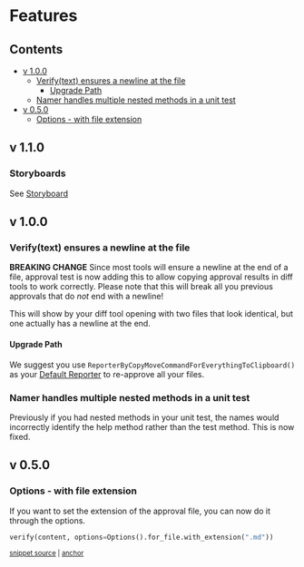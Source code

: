 # Features

<!-- toc -->
## Contents

  * [v 1.0.0](#v-100)
    * [Verify(text) ensures a newline at the file](#verifytext-ensures-a-newline-at-the-file)
      * [Upgrade Path](#upgrade-path)
    * [Namer handles multiple nested methods in a unit test](#namer-handles-multiple-nested-methods-in-a-unit-test)
  * [v 0.5.0](#v-050)
    * [Options - with file extension](#options---with-file-extension)<!-- endToc -->

## v 1.1.0

### Storyboards
See [Storyboard](reference/storyboard.md)
    
## v 1.0.0

### Verify(text) ensures a newline at the file
**BREAKING CHANGE**
Since most tools will ensure a newline at the end of a file, approval test is now
adding this to allow copying approval results in diff tools to work correctly.
Please note that this will break all you previous approvals that do *not* end with
a newline!

This will show by your diff tool opening with two files that look identical, but
one actually has a newline at the end.

#### Upgrade Path
We suggest you use `ReporterByCopyMoveCommandForEverythingToClipboard()` as your [Default Reporter](configuration.md#how-to-configure-a-default-reporter-for-your-system) to re-approve all your files.

### Namer handles multiple nested methods in a unit test
Previously if you had nested methods in your unit test, the names would incorrectly
identify the help method rather than the test method. This is now fixed.

## v 0.5.0
### Options - with file extension
If you want to set the extension of the approval file, you can now do it through the options.

<!-- snippet: options_with_file_extension -->
<a id='snippet-options_with_file_extension'></a>
```py
verify(content, options=Options().for_file.with_extension(".md"))
```
<sup><a href='/tests/test_options.py#L56-L58' title='Snippet source file'>snippet source</a> | <a href='#snippet-options_with_file_extension' title='Start of snippet'>anchor</a></sup>
<!-- endSnippet -->
